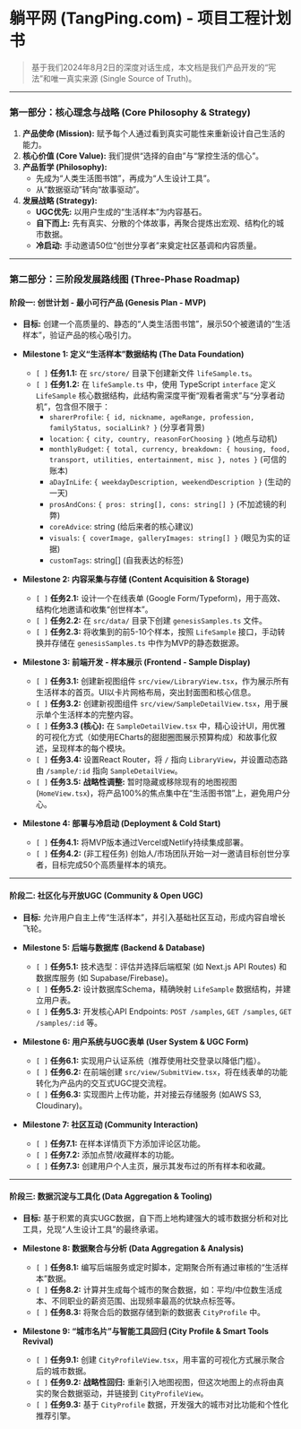 # 躺平网 (TangPing.com) - 项目工程计划书

> 基于我们2024年8月2日的深度对话生成，本文档是我们产品开发的“宪法”和唯一真实来源 (Single Source of Truth)。

---

### **第一部分：核心理念与战略 (Core Philosophy & Strategy)**

1.  **产品使命 (Mission):** 赋予每个人通过看到真实可能性来重新设计自己生活的能力。
2.  **核心价值 (Core Value):** 我们提供“选择的自由”与“掌控生活的信心”。
3.  **产品哲学 (Philosophy):**
    *   先成为“人类生活图书馆”，再成为“人生设计工具”。
    *   从“数据驱动”转向“故事驱动”。
4.  **发展战略 (Strategy):**
    *   **UGC优先:** 以用户生成的“生活样本”为内容基石。
    *   **自下而上:** 先有真实、分散的个体故事，再聚合提炼出宏观、结构化的城市数据。
    *   **冷启动:** 手动邀请50位“创世分享者”来奠定社区基调和内容质量。

---

### **第二部分：三阶段发展路线图 (Three-Phase Roadmap)**

#### **阶段一: 创世计划 - 最小可行产品 (Genesis Plan - MVP)**

*   **目标:** 创建一个高质量的、静态的“人类生活图书馆”，展示50个被邀请的“生活样本”，验证产品的核心吸引力。

*   **Milestone 1: 定义“生活样本”数据结构 (The Data Foundation)**
    *   `[ ]` **任务1.1:** 在 `src/store/` 目录下创建新文件 `lifeSample.ts`。
    *   `[ ]` **任务1.2:** 在 `lifeSample.ts` 中，使用 TypeScript `interface` 定义 `LifeSample` 核心数据结构，此结构需深度平衡“观看者需求”与“分享者动机”，包含但不限于：
        *   `sharerProfile`: `{ id, nickname, ageRange, profession, familyStatus, socialLink? }` (分享者背景)
        *   `location`: `{ city, country, reasonForChoosing }` (地点与动机)
        *   `monthlyBudget`: `{ total, currency, breakdown: { housing, food, transport, utilities, entertainment, misc }, notes }` (可信的账本)
        *   `aDayInLife`: `{ weekdayDescription, weekendDescription }` (生动的一天)
        *   `prosAndCons`: `{ pros: string[], cons: string[] }` (不加滤镜的利弊)
        *   `coreAdvice`: string (给后来者的核心建议)
        *   `visuals`: `{ coverImage, galleryImages: string[] }` (眼见为实的证据)
        *   `customTags`: string[] (自我表达的标签)

*   **Milestone 2: 内容采集与存储 (Content Acquisition & Storage)**
    *   `[ ]` **任务2.1:** 设计一个在线表单 (Google Form/Typeform)，用于高效、结构化地邀请和收集“创世样本”。
    *   `[ ]` **任务2.2:** 在 `src/data/` 目录下创建 `genesisSamples.ts` 文件。
    *   `[ ]` **任务2.3:** 将收集到的前5-10个样本，按照 `LifeSample` 接口，手动转换并存储在 `genesisSamples.ts` 中作为MVP的静态数据源。

*   **Milestone 3: 前端开发 - 样本展示 (Frontend - Sample Display)**
    *   `[ ]` **任务3.1:** 创建新视图组件 `src/view/LibraryView.tsx`，作为展示所有生活样本的首页。UI以卡片网格布局，突出封面图和核心信息。
    *   `[ ]` **任务3.2:** 创建新视图组件 `src/view/SampleDetailView.tsx`，用于展示单个生活样本的完整内容。
    *   `[ ]` **任务3.3 (核心):** 在 `SampleDetailView.tsx` 中，精心设计UI，用优雅的可视化方式（如使用ECharts的甜甜圈图展示预算构成）和故事化叙述，呈现样本的每个模块。
    *   `[ ]` **任务3.4:** 设置React Router，将 `/` 指向 `LibraryView`，并设置动态路由 `/sample/:id` 指向 `SampleDetailView`。
    *   `[ ]` **任务3.5:** **战略性调整:** 暂时隐藏或移除现有的地图视图 (`HomeView.tsx`)，将产品100%的焦点集中在“生活图书馆”上，避免用户分心。

*   **Milestone 4: 部署与冷启动 (Deployment & Cold Start)**
    *   `[ ]` **任务4.1:** 将MVP版本通过Vercel或Netlify持续集成部署。
    *   `[ ]` **任务4.2:** (非工程任务) 创始人/市场团队开始一对一邀请目标创世分享者，目标完成50个高质量样本的填充。

---

#### **阶段二: 社区化与开放UGC (Community & Open UGC)**

*   **目标:** 允许用户自主上传“生活样本”，并引入基础社区互动，形成内容自增长飞轮。

*   **Milestone 5: 后端与数据库 (Backend & Database)**
    *   `[ ]` **任务5.1:** 技术选型：评估并选择后端框架 (如 Next.js API Routes) 和数据库服务 (如 Supabase/Firebase)。
    *   `[ ]` **任务5.2:** 设计数据库Schema，精确映射 `LifeSample` 数据结构，并建立用户表。
    *   `[ ]` **任务5.3:** 开发核心API Endpoints: `POST /samples`, `GET /samples`, `GET /samples/:id` 等。

*   **Milestone 6: 用户系统与UGC表单 (User System & UGC Form)**
    *   `[ ]` **任务6.1:** 实现用户认证系统（推荐使用社交登录以降低门槛）。
    *   `[ ]` **任务6.2:** 在前端创建 `src/view/SubmitView.tsx`，将在线表单的功能转化为产品内的交互式UGC提交流程。
    *   `[ ]` **任务6.3:** 实现图片上传功能，并对接云存储服务 (如AWS S3, Cloudinary)。

*   **Milestone 7: 社区互动 (Community Interaction)**
    *   `[ ]` **任务7.1:** 在样本详情页下方添加评论区功能。
    *   `[ ]` **任务7.2:** 添加点赞/收藏样本的功能。
    *   `[ ]` **任务7.3:** 创建用户个人主页，展示其发布过的所有样本和收藏。

---

#### **阶段三: 数据沉淀与工具化 (Data Aggregation & Tooling)**

*   **目标:** 基于积累的真实UGC数据，自下而上地构建强大的城市数据分析和对比工具，兑现“人生设计工具”的最终承诺。

*   **Milestone 8: 数据聚合与分析 (Data Aggregation & Analysis)**
    *   `[ ]` **任务8.1:** 编写后端服务或定时脚本，定期聚合所有通过审核的“生活样本”数据。
    *   `[ ]` **任务8.2:** 计算并生成每个城市的聚合数据，如：平均/中位数生活成本、不同职业的薪资范围、出现频率最高的优缺点标签等。
    *   `[ ]` **任务8.3:** 将聚合后的数据存储到新的数据表 `CityProfile` 中。

*   **Milestone 9: “城市名片”与智能工具回归 (City Profile & Smart Tools Revival)**
    *   `[ ]` **任务9.1:** 创建 `CityProfileView.tsx`，用丰富的可视化方式展示聚合后的城市数据。
    *   `[ ]` **任务9.2:** **战略性回归:** 重新引入地图视图，但这次地图上的点将由真实的聚合数据驱动，并链接到 `CityProfileView`。
    *   `[ ]` **任务9.3:** 基于 `CityProfile` 数据，开发强大的城市对比功能和个性化推荐引擎。